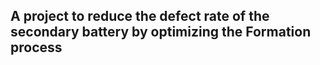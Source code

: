 ## A project to reduce the defect rate of the secondary battery by optimizing the Formation process
